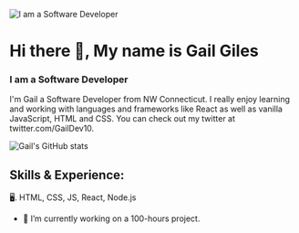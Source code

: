 ![I am a Software Developer](https://pbs.twimg.com/profile_banners/1482096583407767554/1646856025/1500x500)


# Hi there 👋, My name is Gail Giles
### I am a Software Developer

I'm Gail a Software Developer from NW Connecticut. I really enjoy learning and working with languages and frameworks like React as well as vanilla JavaScript, HTML and CSS. You can check out my twitter at twitter.com/GailDev10.

![Gail's GitHub stats](https://github-readme-stats.vercel.app/api?username=gaildev10&theme=algolia_icons=true)

## Skills & Experience: 
🖥. HTML, CSS, JS, React, Node.js




- 🔭 I’m currently working on a 100-hours project. 





